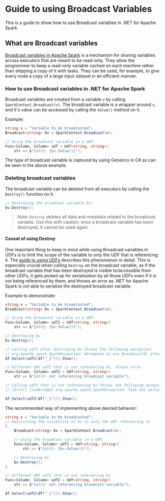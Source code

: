 # Guide to using Broadcast Variables

This is a guide to show how to use Broadcast variables in .NET for Apache Spark.

## What are Broadcast variables

[Broadcast variables in Apache Spark](https://spark.apache.org/docs/2.2.0/rdd-programming-guide.html#broadcast-variables) is a mechanism for sharing variables across executors that are meant to be read-only. They allow the programmer to keep a read-only variable cached on each machine rather than shipping a copy of it with tasks. They can be used, for example, to give every node a copy of a large input dataset in an efficient manner.

### How to use Broadcast variables in .NET for Apache Spark

Broadcast variables are created from a variable `v` by calling `SparkContext.Broadcast(v)`. The broadcast variable is a wrapper around `v`, and it's value can be accessed by calling the `Value()` method on it. 

Example:

```csharp
string v = "Variable to be broadcasted";
Broadcast<string> bv = SparkContext.Broadcast(v);

// Using the broadcast variable in a UDF:
Func<Column, Column> udf = Udf<string, string>(
	str => $"{str}: {bv.Value()}");
```

The type of broadcast variable is captured by using Generics in C# as can be seen in the above example.

### Deleting broadcast variables

The broadcast variable can be deleted from all executors by calling the `Destroy()` function on it.

```csharp
// Destroying the broadcast variable bv:
bv.Destroy();
```

> Note: `Destroy` deletes all data and metadata related to the broadcast variable. Use this with caution; once a broadcast variable has been destroyed, it cannot be used again.

#### Caveat of using Destroy

One important thing to keep in mind while using Broadcast variables in UDFs is to limit the scope of the variable to only the UDF that is referencing it. The [guide to using UDFs](udf-guide.md) describes this phenomenon in detail. This is especially crucial when calling `Destroy` on the broadcast variable, as if the broadcast variable that has been destroyed is visible to/accessible from other UDFs, it gets picked up for serialization by all those UDFs even if it is not being referenced by them; and throws an error as .NET for Apache Spark is not able to serialize the destroyed broadcast variable.

Example to demonstrate:

```csharp
string v = "Variable to be broadcasted";
Broadcast<string> bv = SparkContext.Broadcast(v);

// Using the broadcast variable in a UDF:
Func<Column, Column> udf1 = Udf<string, string>(
	str => $"{str}: {bv.Value()}");

// Destroying bv
bv.Destroy();

// Calling udf1 after destroying bv throws the following exception:
// org.apache.spark.SparkException: Attempted to use Broadcast(0) after it was destroyed
df.Select(udf1(df["_1"])).Show();

// Different UDF udf2 that is not referencing bv, throws error
Func<Column, Column> udf2 = Udf<string, string>(
	str => $"{str}: not referencing broadcast variable");

// Calling udf2 that is not referencing bv throws the following exception:
// [Error] [JvmBridge] org.apache.spark.SparkException: Task not serializable

df.Select(udf2(df["_1"])).Show();
```

The recommended way of implementing above desired behavior:

```csharp
string v = "Variable to be broadcasted";
// Restricting the visibility of bv to only the UDF referencing it
{
	Broadcast<string> bv = SparkContext.Broadcast(v);

	// Using the broadcast variable in a UDF:
	Func<Column, Column> udf1 = Udf<string, string>(
		str => $"{str}: {bv.Value()}");

	// Destroying bv
	bv.Destroy();
}

// Different UDF udf2 that is not referencing bv
Func<Column, Column> udf2 = Udf<string, string>(
	str => $"{str}: not referencing broadcast variable");

df.Select(udf2(df["_1"])).Show();
```
